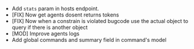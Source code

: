  * Add `stats` param in hosts endpoint.
 * [FIX] Now get agents dosent returns tokens
 * [FIX] Now when a constrain is violated bugcode use the actual object to query if there is another object
 * [MOD] Improve agents logs
 * Add global commands and summary field in command's model

